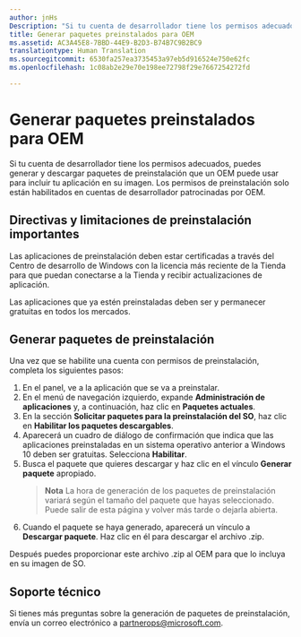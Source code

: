 ```yaml
---
author: jnHs
Description: "Si tu cuenta de desarrollador tiene los permisos adecuados, puedes generar y descargar paquetes de preinstalación que un OEM puede usar para incluir tu aplicación en su imagen."
title: Generar paquetes preinstalados para OEM
ms.assetid: AC3A45E8-7BBD-44E9-B2D3-B74B7C9B2BC9
translationtype: Human Translation
ms.sourcegitcommit: 6530fa257ea3735453a97eb5d916524e750e62fc
ms.openlocfilehash: 1c08ab2e29e70e198ee72798f29e7667254272fd

---
```


# Generar paquetes preinstalados para OEM


Si tu cuenta de desarrollador tiene los permisos adecuados, puedes generar y descargar paquetes de preinstalación que un OEM puede usar para incluir tu aplicación en su imagen. Los permisos de preinstalación solo están habilitados en cuentas de desarrollador patrocinadas por OEM.

## Directivas y limitaciones de preinstalación importantes


Las aplicaciones de preinstalación deben estar certificadas a través del Centro de desarrollo de Windows con la licencia más reciente de la Tienda para que puedan conectarse a la Tienda y recibir actualizaciones de aplicación.

Las aplicaciones que ya estén preinstaladas deben ser y permanecer gratuitas en todos los mercados.

## Generar paquetes de preinstalación


Una vez que se habilite una cuenta con permisos de preinstalación, completa los siguientes pasos:

1.  En el panel, ve a la aplicación que se va a preinstalar.
2.  En el menú de navegación izquierdo, expande **Administración de aplicaciones** y, a continuación, haz clic en **Paquetes actuales**.
3.  En la sección **Solicitar paquetes para la preinstalación del SO**, haz clic en **Habilitar los paquetes descargables**.
4.  Aparecerá un cuadro de diálogo de confirmación que indica que las aplicaciones preinstaladas en un sistema operativo anterior a Windows 10 deben ser gratuitas. Selecciona **Habilitar**.
5.  Busca el paquete que quieres descargar y haz clic en el vínculo **Generar paquete** apropiado.
    > **Nota** La hora de generación de los paquetes de preinstalación variará según el tamaño del paquete que hayas seleccionado. Puede salir de esta página y volver más tarde o dejarla abierta.
6.  Cuando el paquete se haya generado, aparecerá un vínculo a **Descargar paquete**. Haz clic en él para descargar el archivo .zip.

Después puedes proporcionar este archivo .zip al OEM para que lo incluya en su imagen de SO.

## Soporte técnico


Si tienes más preguntas sobre la generación de paquetes de preinstalación, envía un correo electrónico a <partnerops@microsoft.com>.

 

 







<!--HONumber=Aug16_HO3-->



